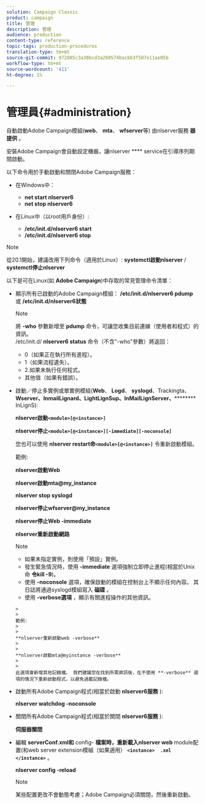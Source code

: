 ```yaml
---
solution: Campaign Classic
product: campaign
title: 管理
description: 管理
audience: production
content-type: reference
topic-tags: production-procedures
translation-type: tm+mt
source-git-commit: 972885c3a38bcd3a260574bacbb3f507e11ae05b
workflow-type: tm+mt
source-wordcount: '411'
ht-degree: 1%

---
```



# 管理員{#administration}

自動啟動Adobe Campaign模組(**web**、 **mta**、 **wfserver**&#x200B;等) 由nlserver服務 **器提供** 。

安裝Adobe Campaign會自動設定機器，讓nlserver **** service在引導序列期間啟動。

以下命令用於手動啟動和關閉Adobe Campaign服務：

* 在Windows中：

   * **net start nlserver6**
   * **net stop nlserver6**

* 在Linux中（以root用戶身份）:

   * **/etc/init.d/nlserver6 start**
   * **/etc/init.d/nlserver6 stop**

>[!NOTE]
>
>從20.1開始，建議改用下列命令（適用於Linux）: **systemctl啟動nlserver** / **systemctl停止nlserver**

以下是可在Linux(如 **Adobe Campaign**)中存取的常見管理命令清單：

* 顯示所有已啟動的Adobe Campaign模組： **/etc/init.d/nlserver6 pdump** 或 **/etc/init.d/nlserver6狀態**

   >[!NOTE]
   >
   >將 **-who** 參數新增至 **pdump** 命令，可讓您收集目前連線（使用者和程式）的資訊。\
   >/etc/init.d/ **nlserver6 status** 命令（不含&quot;-who&quot;參數）將返回：
   >
   >    * 0（如果正在執行所有進程）。
   >    * 1（如果流程遺失）。
   >    * 2.如果未執行任何程式。
   >    * 其他值（如果有錯誤）。


* 啟動／停止多實例或單實例模組(**Web**、 **Logd**、 **syslogd**、Trackingta、 **Wserver、InmailLignard、LightLignSup、InMailLignServer、********** InLignS):

   **nlserver啟動`<module>[@<instance>]`**

   **nlserver停止`<module>[@<instance>][-immediate][-noconsole]`**

   您也可以使用 **nlserver restart命`<module>[@<instance>]`** 令重新啟動模組。

   範例:

   **nlserver啟動Web**

   **nlserver啟動mta@my_instance**

   **nlserver stop syslogd**

   **nlserver停止wfserver@my_instance**

   **nlserver停止Web -immediate**

   **nlserver重新啟動網路**

   >[!NOTE]
   > 
   >    * 如果未指定實例，則使用「預設」實例。
   >    * 發生緊急情況時，使用 **-immediate** 選項強制立即停止進程(相當於Unix命 **令kill -9**)。
   >    * 使用 **-noconsole** 選項，確保啟動的模組在控制台上不顯示任何內容。 其日誌將通過syslogd模組寫入 **磁碟** 。
   >    * 使用 **-verbose選項** ，顯示有關進程操作的其他資訊。

      >    
      >      
      範例:
      >    
      >      
      **nlserver重新啟動web -verbose**
      >    
      >      
      **nlserver啟動mta@myinstance -verbose**
      >    
      >      
      此選項會新增其他記錄檔。 我們建議您在找到所需資訊後，在不使用 **-verbose** 選項的情況下重新啟動程式，以避免過載記錄檔。


* 啟動所有Adobe Campaign程式(相當於啟動 **nlserver6服務** ):

   **nlserver watchdog -noconsole**

* 關閉所有Adobe Campaign程式(相當於關閉 **nlserver6服務** ):

   **伺服器關閉**

* 編輯 **serverConf.xml和** config- **檔案時，重新載入nlserver web** module配置(和web server extension模組（如果適用） **`<instance>  .xml </instance>`** 。

   **nlserver config -reload**

   >[!NOTE]
   >
   >某些配置更改不會動態考慮；Adobe Campaign必須關閉，然後重新啟動。

